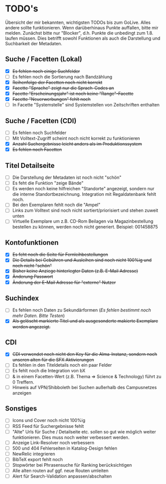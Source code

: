 # TODO's

Übersicht der mir bekannten, wichtigsten TODOs bis zum GoLive. Alles andere sollte funktionieren. Wenn darüberhinaus Punkte auffallen, bitte mir melden. Zunächst bitte nur "Blocker", d.h. Punkte die unbedingt zum 1.8. laufen müssen. Dies betrifft sowohl Funktionen als auch die Darstellung und Suchbarkeit der Metadaten.

## Suche / Facetten (Lokal)

* [x] ~~Es fehlen noch einige Suchfelder~~
* [ ] Es fehlen noch die Sortierung nach Bandzählung
* [x] ~~Reihenfolge der Facetten noch nicht korrekt~~
* [x] ~~Facette "Sprache" zeigt nur die Sprach-Codes an~~
* [x] ~~Facette "Erscheinungsjahr" ist noch keine "Range"-Facette~~
* [x] ~~Facette "Neuerwerbungen" fehlt noch~~
* [ ] In Facette "Systemstelle" sind Systemstellen von Zeitschriften enthalten

## Suche / Facetten (CDI)

* [ ] Es fehlen noch Suchfelder
* [ ] Mit Volltext-Zugriff scheint noch nicht korrekt zu funktionieren
* [x] ~~Anzahl Suchergebnisse leicht anders als im Produktionssystem~~
* [x] ~~Es fehlen noch Facetten~~

## Titel Detailseite

* [ ] Die Darstellung der Metadaten ist noch nicht "schön"
* [ ] Es feht die Funktion "zeige Bände"
* [ ] Es werden noch keine hilfreichen "Standorte" angezeigt, sondern nur die interne Standortbezeichnung. Integration mit Regaldatenbank fehlt noch.
* [ ] Bei den Exemplaren fehlt noch die "Ampel"
* [ ] Links zum Volltext sind noch nicht sortiert/priorisiert und stehen zuweit unten
* [ ] Virtuelle Exemplare um z.B. CD-Rom Beilagen via Magazinbestellung bestellen zu können, werden noch nicht generiert. Beispiel: 001458875

## Kontofunktionen

* [x] ~~Es feht noch die Seite für Fernleihbestellungen~~
* [x] ~~Die Details bei Gebühren und Ausleihen sind noch nicht 100%ig und noch nicht "schön"~~
* [x] ~~Bisher keine Anziege hinterlegter Daten (z.B. E-Mail Adresse)~~
* [x] ~~Änderung Passwort~~
* [x] ~~Änderung der E-Mail Adresse für "externe" Nutzer~~

## Suchindex

* [ ] Es fehlen noch Daten zu Sekundärformen (_Es fehlen bestimmt noch mehr Daten. Bitte Testen_)
* [x] ~~Als gelöscht markierte Titel und als ausgesonderte makierte Exemplare werden angezeigt.~~

## CDI

* [x] ~~CDI verwendet noch nicht den Key für die Alma-Instanz, sondern noch unseren alten für die SFX Aktivierungen~~
* [ ] Es fehlen in den Titeldetails noch ein paar Felder
* [ ] Es fehlt noch die Integration von bX
* [ ] & in einem Facetten-Wert (z.B. Thema => Science & Technology) führt zu 0 Treffern.
* [ ] Hinweis auf VPN/Shibboleth bei Suchen außerhalb des Campusnetzes anzeigen

## Sonstiges

* [ ] Icons und Cover noch nicht 100%ig
* [ ] RSS Feed für Suchergebnisse fehlt
* [ ] "Alte" Urls für Suche / Detailseite etc. sollen so gut wie möglich weiter funktionieren. Dies muss noch weiter verbessert werden.
* [ ] Anzeige Link-Resolver noch verbessern
* [ ] 500 und 404 Fehlerseiten in Katalog-Design fehlen
* [ ] NewRelic integrieren
* [ ] BibTeX export fehlt noch
* [ ] Stopwörter bei Phrasensuche für Ranking berücksichtigen
* [ ] Alle alten routen auf ggf. neue Routen umleiten
* [ ] Alert für Search-Validation anpassen/abschalten
